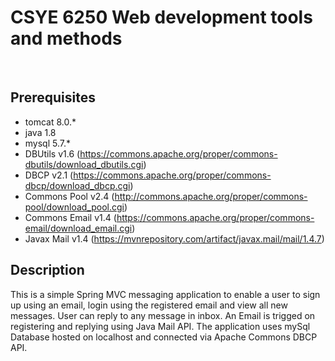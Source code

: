 
# CSYE 6250 Web development tools and methods #

<br/>


## Prerequisites ##
* tomcat 8.0.*
* java 1.8
* mysql 5.7.*
* DBUtils  v1.6 (https://commons.apache.org/proper/commons-dbutils/download_dbutils.cgi)
* DBCP v2.1 (https://commons.apache.org/proper/commons-dbcp/download_dbcp.cgi)
* Commons Pool v2.4 (http://commons.apache.org/proper/commons-pool/download_pool.cgi)
* Commons Email v1.4 (https://commons.apache.org/proper/commons-email/download_email.cgi)
* Javax Mail v1.4 (https://mvnrepository.com/artifact/javax.mail/mail/1.4.7)

## Description ##

This is a simple Spring MVC messaging application to enable a user to sign up using an email, login using the registered email and 
view all new messages. User can reply to any message in inbox. An Email is trigged on registering and replying using Java Mail API. 
The application uses mySql Database hosted on localhost and connected via Apache Commons DBCP API.
